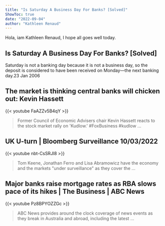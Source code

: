 ```yaml
---
title: "Is Saturday A Business Day For Banks? [Solved]"
ShowToc: true 
date: "2022-09-04"
author: "Kathleen Renaud" 
---
```


Hola, iam Kathleen Renaud, I hope all goes well today.
## Is Saturday A Business Day For Banks? [Solved]
Saturday is not a banking day because it is not a business day, so the deposit is considered to have been received on Monday—the next banking day.23 Jan 2006

## The market is thinking central banks will chicken out: Kevin Hassett
{{< youtube FaAZZv5B4qY >}}
>Former Council of Economic Advisers chair Kevin Hassett reacts to the stock market rally on 'Kudlow.' #FoxBusiness #kudlow ...

## UK U-turn | Bloomberg Surveillance 10/03/2022
{{< youtube nbt-CsSRJl8 >}}
>Tom Keene, Jonathan Ferro and Lisa Abramowicz have the economy and the markets "under surveillance" as they cover the ...

## Major banks raise mortgage rates as RBA slows pace of its hikes | The Business | ABC News
{{< youtube Pz8BPYOZZGc >}}
>ABC News provides around the clock coverage of news events as they break in Australia and abroad, including the latest ...

